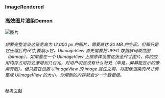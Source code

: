 ### ImageRendered
### 高效图片渲染Demon
![图片](https://eoimages.gsfc.nasa.gov/images/imagerecords/78000/78314/VIIRS_3Feb2012_front.jpg)
###### 想要完整渲染这张宽高为 12,000 px 的图片，需要高达 20 MB 的空间。但那只是它压缩后的尺寸,要展示它，UIImageView 首先需要把 JPEG 数据解码成位图（bitmap），如果要在一个 UIImageView 上按原样设置这张全尺寸图片，你的应用内存占用将会激增到几百兆，对用户明显没有什么好处（毕竟，屏幕能显示的像素有限）。但只要在设置 UIImageView 的 image 属性之前，将图像渲染的尺寸调整成 UIImageView 的大小，你用到的内存就会少一个数量级。
[参考文献](https://nshipster.com/image-resizing/)
